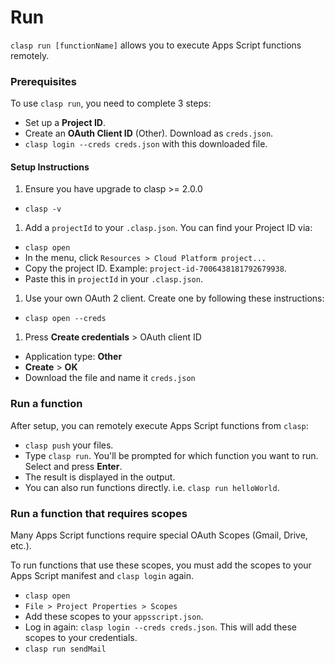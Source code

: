 # Run

`clasp run [functionName]` allows you to execute Apps Script functions remotely.

### Prerequisites

To use `clasp run`, you need to complete 3 steps:

- Set up a **Project ID**.
- Create an **OAuth Client ID** (Other). Download as `creds.json`.
- `clasp login --creds creds.json` with this downloaded file.

#### Setup Instructions

1. Ensure you have upgrade to clasp >= 2.0.0
  - `clasp -v`
1. Add a `projectId` to your `.clasp.json`. You can find your Project ID via:
  - `clasp open`
  - In the menu, click `Resources > Cloud Platform project...`
  - Copy the project ID. Example: `project-id-7006438181792679938`.
  - Paste this in `projectId` in your `.clasp.json`.
1. Use your own OAuth 2 client. Create one by following these instructions:
  - `clasp open --creds`
1. Press **Create credentials** > OAuth client ID
  - Application type: **Other**
  - **Create** > **OK**
  - Download the file and name it `creds.json`

### Run a function

After setup, you can remotely execute Apps Script functions from `clasp`:

- `clasp push` your files.
- Type `clasp run`. You'll be prompted for which function you want to run. Select and press **Enter**.
- The result is displayed in the output.
- You can also run functions directly. i.e. `clasp run helloWorld`.

### Run a function that requires scopes

Many Apps Script functions require special OAuth Scopes (Gmail, Drive, etc.).

To run functions that use these scopes, you must add the scopes to your Apps Script manifest and `clasp login` again.

- `clasp open`
- `File > Project Properties > Scopes`
- Add these scopes to your `appsscript.json`.
- Log in again: `clasp login --creds creds.json`. This will add these scopes to your credentials.
- `clasp run sendMail`
